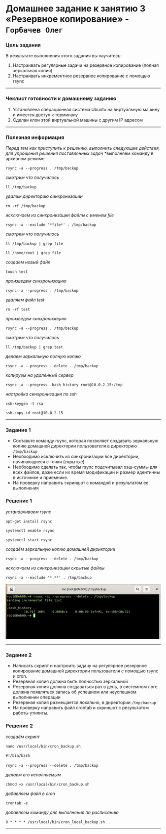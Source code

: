# Домашнее задание к занятию 3 «Резервное копирование» - `Горбачев Олег`

### Цель задания
В результате выполнения этого задания вы научитесь:
1. Настраивать регулярные задачи на резервное копирование (полная зеркальная копия)
2. Настраивать инкрементное резервное копирование с помощью rsync
------

### Чеклист готовности к домашнему заданию

1. Установлена операционная система Ubuntu на виртуальную машину и имеется доступ к терминалу
2. Сделан клон этой виртуальной машины с другим IP адресом
------

### Полезная информация
*Перед тем как приступить к решению, выполнить следующие действия, для упрощения решения поставленных задач*
*выполняем команду в архивном режиме
```shell
rsync -a --progress . /tmp/backup
```
*смотрим что получилось*
```shell
ll /tmp/backup
```
*удалим директорию синхронизации*
```shell
rm -rf /tmp/backup
```
*исключаем из синхронизации файлы с именем file*
```shell
rsync -a --exclude '*file*' . /tmp/backup
```
*смотрим что получилось*
```shell
ll /tmp/backup | grep file
```
```shell
ll /home/root | grep file
```
*создаем новый файл*
```shell
touch test
```
*произведем синхронизацию*
```shell
rsync -a --progress . /tmp/backup
```
*удаляем файл test*
```shell
rm -rf test
```
*произведем синхронизацию*
```shell
rsync -a --progress . /tmp/backup
```
*смотрим что получилось*
```shell
ll /tmp/backup | grep test
```

*делаем заркальную  полную копию*
```shell
rsync -a --progress --delete . /tmp/backup
```
*копируем на удалённый сервер*
```shell
rsync -a --progress .bash_history root@10.0.2.15:/tmp
```
*настройка синхронизации по ssh*
```shell
ssh-keygen -t rsa
```
```shell
ssh-copy-id root@10.0.2.15
```
------
### Задание 1
- Составьте команду rsync, которая позволяет создавать зеркальную копию домашней директории пользователя в директорию `/tmp/backup`
- Необходимо исключить из синхронизации все директории, начинающиеся с точки (скрытые)
- Необходимо сделать так, чтобы rsync подсчитывал хэш-суммы для всех файлов, даже если их время модификации и размер идентичны в источнике и приемнике.
- На проверку направить скриншот с командой и результатом ее выполнения
### Решение 1
*устанавливаем rsync*
```shell
apt-get install rsync
```
```shell
systemctl enable rsync
```
```shell
systemctl start rsync
```
*создаём зеркальную копию домашней дириктории*
```shell
rsync -a --progress --delete . /tmp/backup
```
*исключаем из синхронизации скрытые файлы*
```shell
rsync -a --exclude '*.**' . /tmp/backup
```

![1-1](./10.3-1-001.jpg)

---
### Задание 2
- Написать скрипт и настроить задачу на регулярное резервное копирование домашней директории пользователя с помощью rsync и cron.
- Резервная копия должна быть полностью зеркальной
- Резервная копия должна создаваться раз в день, в системном логе должна появляться запись об успешном или неуспешном выполнении операции
- Резервная копия размещается локально, в директории `/tmp/backup`
- На проверку направить файл crontab и скриншот с результатом работы утилиты.

### Решение 2
*создаём скрипт*
```shell
nano /usr/local/bin/cron_backup.sh
```
```shell
#!/bin/bash

rsync -a --progress --delete . /tmp/backup
```
*делаем его исполняемым*
```shell
chmod +x /usr/local/bin/cron_backup.sh
```
*добавляем файл в cron*
```shell
crontab -e
```
*добавляем команду для выполнения по расписанию*
```shell
0 * * * * /usr/local/bin/cron_local_backup.sh
```
---
